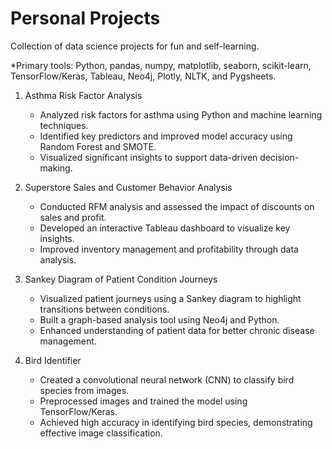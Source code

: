 # Personal Projects
Collection of data science projects for fun and self-learning. 

*Primary tools: Python, pandas, numpy, matplotlib, seaborn, scikit-learn, TensorFlow/Keras, Tableau, Neo4j, Plotly, NLTK, and Pygsheets.

1. Asthma Risk Factor Analysis

   - Analyzed risk factors for asthma using Python and machine learning techniques.
   - Identified key predictors and improved model accuracy using Random Forest and SMOTE.
   - Visualized significant insights to support data-driven decision-making.

2. Superstore Sales and Customer Behavior Analysis

   - Conducted RFM analysis and assessed the impact of discounts on sales and profit.
   - Developed an interactive Tableau dashboard to visualize key insights.
   - Improved inventory management and profitability through data analysis.

3. Sankey Diagram of Patient Condition Journeys

   - Visualized patient journeys using a Sankey diagram to highlight transitions between conditions.
   - Built a graph-based analysis tool using Neo4j and Python.
   - Enhanced understanding of patient data for better chronic disease management.

4. Bird Identifier

    - Created a convolutional neural network (CNN) to classify bird species from images.
    - Preprocessed images and trained the model using TensorFlow/Keras.
    - Achieved high accuracy in identifying bird species, demonstrating effective image classification.
